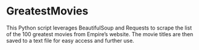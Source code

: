 # GreatestMovies

This Python script leverages BeautifulSoup and Requests to scrape the list of the 100 greatest movies from Empire’s website. The movie titles are then saved to a text file for easy access and further use.

